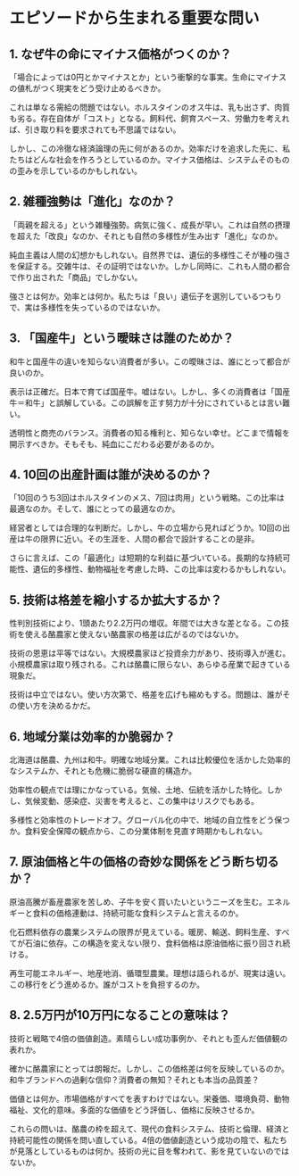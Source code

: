 # エピソードから生まれる重要な問い

## 1. なぜ牛の命にマイナス価格がつくのか？

「場合によっては0円とかマイナスとか」という衝撃的な事実。生命にマイナスの値札がつく現実をどう受け止めるべきか。

これは単なる需給の問題ではない。ホルスタインのオス牛は、乳も出さず、肉質も劣る。存在自体が「コスト」となる。飼料代、飼育スペース、労働力を考えれば、引き取り料を要求されても不思議ではない。

しかし、この冷徹な経済論理の先に何があるのか。効率だけを追求した先に、私たちはどんな社会を作ろうとしているのか。マイナス価格は、システムそのものの歪みを示しているのかもしれない。

## 2. 雑種強勢は「進化」なのか？

「両親を超える」という雑種強勢。病気に強く、成長が早い。これは自然の摂理を超えた「改良」なのか、それとも自然の多様性が生み出す「進化」なのか。

純血主義は人間の幻想かもしれない。自然界では、遺伝的多様性こそが種の強さを保証する。交雑牛は、その証明ではないか。しかし同時に、これも人間の都合で作り出された「商品」でしかない。

強さとは何か。効率とは何か。私たちは「良い」遺伝子を選別しているつもりで、実は多様性を失っているのではないか。

## 3. 「国産牛」という曖昧さは誰のためか？

和牛と国産牛の違いを知らない消費者が多い。この曖昧さは、誰にとって都合が良いのか。

表示は正確だ。日本で育てば国産牛。嘘はない。しかし、多くの消費者は「国産牛＝和牛」と誤解している。この誤解を正す努力が十分にされているとは言い難い。

透明性と商売のバランス。消費者の知る権利と、知らない幸せ。どこまで情報を開示すべきか。そもそも、純血にこだわる必要があるのか。

## 4. 10回の出産計画は誰が決めるのか？

「10回のうち3回はホルスタインのメス、7回は肉用」という戦略。この比率は最適なのか。そして、誰にとっての最適なのか。

経営者としては合理的な判断だ。しかし、牛の立場から見ればどうか。10回の出産は牛の限界に近い。その生涯を、人間の都合で設計することの是非。

さらに言えば、この「最適化」は短期的な利益に基づいている。長期的な持続可能性、遺伝的多様性、動物福祉を考慮した時、この比率は変わるかもしれない。

## 5. 技術は格差を縮小するか拡大するか？

性判別技術により、1頭あたり2.2万円の増収。年間では大きな差となる。この技術を使える酪農家と使えない酪農家の格差は広がるのではないか。

技術の恩恵は平等ではない。大規模農家ほど投資余力があり、技術導入が進む。小規模農家は取り残される。これは酪農に限らない、あらゆる産業で起きている現象だ。

技術は中立ではない。使い方次第で、格差を広げも縮めもする。問題は、誰がその使い方を決めるかだ。

## 6. 地域分業は効率的か脆弱か？

北海道は酪農、九州は和牛。明確な地域分業。これは比較優位を活かした効率的なシステムか、それとも危機に脆弱な硬直的構造か。

効率性の観点では理にかなっている。気候、土地、伝統を活かした特化。しかし、気候変動、感染症、災害を考えると、この集中はリスクでもある。

多様性と効率性のトレードオフ。グローバル化の中で、地域の自立性をどう保つか。食料安全保障の観点から、この分業体制を見直す時期かもしれない。

## 7. 原油価格と牛の価格の奇妙な関係をどう断ち切るか？

原油高騰が畜産農家を苦しめ、子牛を安く買いたいというニーズを生む。エネルギーと食料の価格連動は、持続可能な食料システムと言えるのか。

化石燃料依存の農業システムの限界が見えている。暖房、輸送、飼料生産、すべてが石油に依存。この構造を変えない限り、食料価格は原油価格に振り回され続ける。

再生可能エネルギー、地産地消、循環型農業。理想は語られるが、現実は遠い。この移行をどう進めるか。誰がコストを負担するのか。

## 8. 2.5万円が10万円になることの意味は？

技術と戦略で4倍の価値創造。素晴らしい成功事例か、それとも歪んだ価値観の表れか。

確かに酪農家にとっては朗報だ。しかし、この価格差は何を反映しているのか。和牛ブランドへの過剰な信仰？消費者の無知？それとも本当の品質差？

価値とは何か。市場価格がすべてを表すわけではない。栄養価、環境負荷、動物福祉、文化的意味。多面的な価値をどう評価し、価格に反映させるか。

これらの問いは、酪農の枠を超えて、現代の食料システム、技術と倫理、経済と持続可能性の関係を問い直している。4倍の価値創造という成功の陰で、私たちが見落としているものは何か。技術の光に目を奪われて、影を見ていないのではないか。